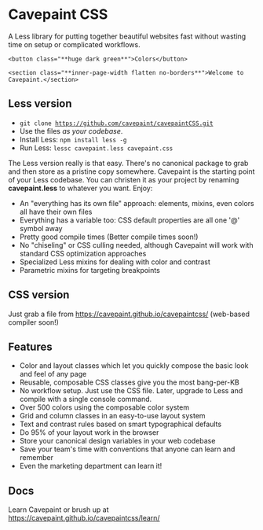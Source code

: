 # Cavepaint CSS

A Less library for putting together beautiful websites fast without wasting time on setup or complicated workflows.

```
<button class="**huge dark green**">Colors</button>
```

```
<section class="**inner-page-width flatten no-borders**">Welcome to Cavepaint.</section>
```

## Less version

* <code>git clone https://github.com/cavepaint/cavepaintCSS.git</code>
* Use the files <em>as your codebase</em>.
* Install Less: <code>npm install less -g</code>
* Run Less: <code>lessc cavepaint.less cavepaint.css</code>

The Less version really is that easy. There's no canonical package to grab and then store as a pristine copy somewhere. Cavepaint is the starting point of your Less codebase. You can christen it as your project by renaming **cavepaint.less** to whatever you want. Enjoy:

* An "everything has its own file" approach: elements, mixins, even colors all have their own files
* Everything has a variable too: CSS default properties are all one '@' symbol away
* Pretty good compile times (Better compile times soon!)
* No "chiseling" or CSS culling needed, although Cavepaint will work with standard CSS optimization approaches
* Specialized Less mixins for dealing with color and contrast
* Parametric mixins for targeting breakpoints

## CSS version

Just grab a file from https://cavepaint.github.io/cavepaintcss/ (web-based compiler soon!)

## Features

* Color and layout classes which let you quickly compose the basic look and feel of any page 
* Reusable, composable CSS classes give you the most bang-per-KB
* No workflow setup. Just use the CSS file. Later, upgrade to Less and compile with a single console command.
* Over 500 colors using the composable color system
* Grid and column classes in an easy-to-use layout system
* Text and contrast rules based on smart typographical defaults
* Do 95% of your layout work in the browser
* Store your canonical design variables in your web codebase
* Save your team's time with conventions that anyone can learn and remember
* Even the marketing department can learn it!

## Docs

Learn Cavepaint or brush up at https://cavepaint.github.io/cavepaintcss/learn/
